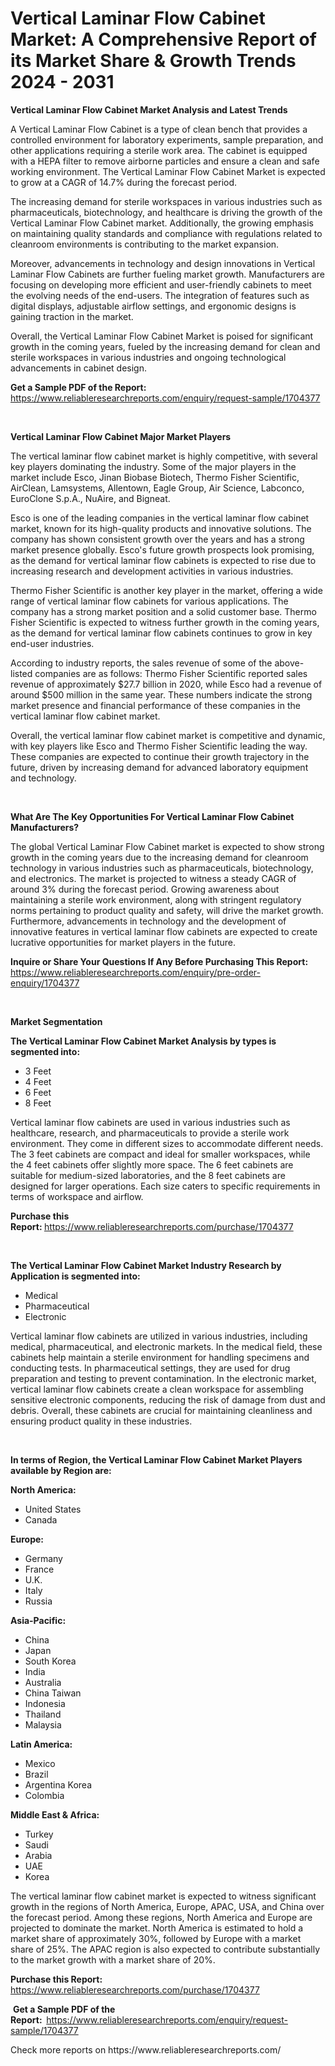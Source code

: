 <p><h1>Vertical Laminar Flow Cabinet Market: A Comprehensive Report of its Market Share & Growth Trends 2024 - 2031</h1></p><p><strong>Vertical Laminar Flow Cabinet Market Analysis and Latest Trends</strong></p>
<p><p>A Vertical Laminar Flow Cabinet is a type of clean bench that provides a controlled environment for laboratory experiments, sample preparation, and other applications requiring a sterile work area. The cabinet is equipped with a HEPA filter to remove airborne particles and ensure a clean and safe working environment. The Vertical Laminar Flow Cabinet Market is expected to grow at a CAGR of 14.7% during the forecast period.</p><p>The increasing demand for sterile workspaces in various industries such as pharmaceuticals, biotechnology, and healthcare is driving the growth of the Vertical Laminar Flow Cabinet market. Additionally, the growing emphasis on maintaining quality standards and compliance with regulations related to cleanroom environments is contributing to the market expansion.</p><p>Moreover, advancements in technology and design innovations in Vertical Laminar Flow Cabinets are further fueling market growth. Manufacturers are focusing on developing more efficient and user-friendly cabinets to meet the evolving needs of the end-users. The integration of features such as digital displays, adjustable airflow settings, and ergonomic designs is gaining traction in the market.</p><p>Overall, the Vertical Laminar Flow Cabinet Market is poised for significant growth in the coming years, fueled by the increasing demand for clean and sterile workspaces in various industries and ongoing technological advancements in cabinet design.</p></p>
<p><strong>Get a Sample PDF of the Report:&nbsp;</strong> <a href="https://www.reliableresearchreports.com/enquiry/request-sample/1704377">https://www.reliableresearchreports.com/enquiry/request-sample/1704377</a></p>
<p>&nbsp;</p>
<p><strong>Vertical Laminar Flow Cabinet Major Market Players</strong></p>
<p><p>The vertical laminar flow cabinet market is highly competitive, with several key players dominating the industry. Some of the major players in the market include Esco, Jinan Biobase Biotech, Thermo Fisher Scientific, AirClean, Lamsystems, Allentown, Eagle Group, Air Science, Labconco, EuroClone S.p.A., NuAire, and Bigneat.</p><p>Esco is one of the leading companies in the vertical laminar flow cabinet market, known for its high-quality products and innovative solutions. The company has shown consistent growth over the years and has a strong market presence globally. Esco's future growth prospects look promising, as the demand for vertical laminar flow cabinets is expected to rise due to increasing research and development activities in various industries.</p><p>Thermo Fisher Scientific is another key player in the market, offering a wide range of vertical laminar flow cabinets for various applications. The company has a strong market position and a solid customer base. Thermo Fisher Scientific is expected to witness further growth in the coming years, as the demand for vertical laminar flow cabinets continues to grow in key end-user industries.</p><p>According to industry reports, the sales revenue of some of the above-listed companies are as follows: Thermo Fisher Scientific reported sales revenue of approximately $27.7 billion in 2020, while Esco had a revenue of around $500 million in the same year. These numbers indicate the strong market presence and financial performance of these companies in the vertical laminar flow cabinet market.</p><p>Overall, the vertical laminar flow cabinet market is competitive and dynamic, with key players like Esco and Thermo Fisher Scientific leading the way. These companies are expected to continue their growth trajectory in the future, driven by increasing demand for advanced laboratory equipment and technology.</p></p>
<p>&nbsp;</p>
<p><strong>What Are The Key Opportunities For Vertical Laminar Flow Cabinet Manufacturers?</strong></p>
<p><p>The global Vertical Laminar Flow Cabinet market is expected to show strong growth in the coming years due to the increasing demand for cleanroom technology in various industries such as pharmaceuticals, biotechnology, and electronics. The market is projected to witness a steady CAGR of around 3% during the forecast period. Growing awareness about maintaining a sterile work environment, along with stringent regulatory norms pertaining to product quality and safety, will drive the market growth. Furthermore, advancements in technology and the development of innovative features in vertical laminar flow cabinets are expected to create lucrative opportunities for market players in the future.</p></p>
<p><strong>Inquire or Share Your Questions If Any Before Purchasing This Report:</strong> <a href="https://www.reliableresearchreports.com/enquiry/pre-order-enquiry/1704377">https://www.reliableresearchreports.com/enquiry/pre-order-enquiry/1704377</a></p>
<p>&nbsp;</p>
<p><strong>Market Segmentation</strong></p>
<p><strong>The Vertical Laminar Flow Cabinet Market Analysis by types is segmented into:</strong></p>
<p><ul><li>3 Feet</li><li>4 Feet</li><li>6 Feet</li><li>8 Feet</li></ul></p>
<p><p>Vertical laminar flow cabinets are used in various industries such as healthcare, research, and pharmaceuticals to provide a sterile work environment. They come in different sizes to accommodate different needs. The 3 feet cabinets are compact and ideal for smaller workspaces, while the 4 feet cabinets offer slightly more space. The 6 feet cabinets are suitable for medium-sized laboratories, and the 8 feet cabinets are designed for larger operations. Each size caters to specific requirements in terms of workspace and airflow.</p></p>
<p><strong>Purchase this Report:&nbsp;</strong><a href="https://www.reliableresearchreports.com/purchase/1704377">https://www.reliableresearchreports.com/purchase/1704377</a></p>
<p>&nbsp;</p>
<p><strong>The Vertical Laminar Flow Cabinet Market Industry Research by Application is segmented into:</strong></p>
<p><ul><li>Medical</li><li>Pharmaceutical</li><li>Electronic</li></ul></p>
<p><p>Vertical laminar flow cabinets are utilized in various industries, including medical, pharmaceutical, and electronic markets. In the medical field, these cabinets help maintain a sterile environment for handling specimens and conducting tests. In pharmaceutical settings, they are used for drug preparation and testing to prevent contamination. In the electronic market, vertical laminar flow cabinets create a clean workspace for assembling sensitive electronic components, reducing the risk of damage from dust and debris. Overall, these cabinets are crucial for maintaining cleanliness and ensuring product quality in these industries.</p></p>
<p>&nbsp;</p>
<p><strong>In terms of Region, the Vertical Laminar Flow Cabinet Market Players available by Region are:</strong></p>
<p>
    <p> <strong> North America: </strong>
        <ul>
            <li>United States</li>
            <li>Canada</li>
        </ul>
        </p> 
    <p> <strong> Europe: </strong>
        <ul>
            <li>Germany</li>
            <li>France</li>
            <li>U.K.</li>
            <li>Italy</li>
            <li>Russia</li>
        </ul>
        </p> 
    <p> <strong> Asia-Pacific: </strong>
        <ul>
            <li>China</li>
            <li>Japan</li>
            <li>South Korea</li>
            <li>India</li>
            <li>Australia</li>
            <li>China Taiwan</li>
            <li>Indonesia</li>
            <li>Thailand</li>
            <li>Malaysia</li>
        </ul>
        </p> 
    <p> <strong> Latin America: </strong>
        <ul>
            <li>Mexico</li>
            <li>Brazil</li>
            <li>Argentina Korea</li>
            <li>Colombia</li>
        </ul>
        </p> 
    <p> <strong> Middle East & Africa: </strong>
        <ul>
            <li>Turkey</li>
            <li>Saudi</li>
            <li>Arabia</li>
            <li>UAE</li>
            <li>Korea</li>
        </ul>
    </p>
    </p>
<p><p>The vertical laminar flow cabinet market is expected to witness significant growth in the regions of North America, Europe, APAC, USA, and China over the forecast period. Among these regions, North America and Europe are projected to dominate the market. North America is estimated to hold a market share of approximately 30%, followed by Europe with a market share of 25%. The APAC region is also expected to contribute substantially to the market growth with a market share of 20%.</p></p>
<p><strong>Purchase this Report: </strong><a href="https://www.reliableresearchreports.com/purchase/1704377">https://www.reliableresearchreports.com/purchase/1704377</a></p>
<p>&nbsp;<strong>Get a Sample PDF of the Report:&nbsp;&nbsp;</strong><a href="https://www.reliableresearchreports.com/enquiry/request-sample/1704377">https://www.reliableresearchreports.com/enquiry/request-sample/1704377</a></p>
<p><strong></strong></p>
<p>Check more reports on https://www.reliableresearchreports.com/</p>